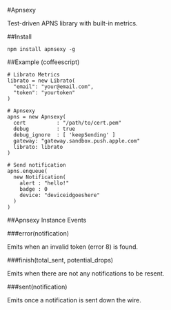 #Apnsexy

Test-driven APNS library with built-in metrics.

##Install

    npm install apnsexy -g

##Example (coffeescript)

    # Librato Metrics
    librato = new Librato(
      "email": "your@email.com",
      "token": "yourtoken"
    )

    # Apnsexy
    apns = new Apnsexy(
      cert          : "/path/to/cert.pem"
      debug         : true
      debug_ignore  : [ 'keepSending' ]
      gateway: "gateway.sandbox.push.apple.com"
      librato: librato
    )

    # Send notification
    apns.enqueue(
      new Notification(
        alert : "hello!"
        badge : 0
        device: "deviceidgoeshere"
      )
    )

##Apnsexy Instance Events

###error(notification)

Emits when an invalid token (error 8) is found.

###finish(total_sent, potential_drops)

Emits when there are not any notifications to be resent.

###sent(notification)

Emits once a notification is sent down the wire.
